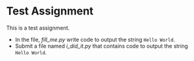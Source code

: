# Test Assignment

This is a test assignment.
- In the file, *fill_me.py* write code to output the string `Hello World`.
- Submit a file named *i_did_it.py* that contains code to output the string `Hello World`.